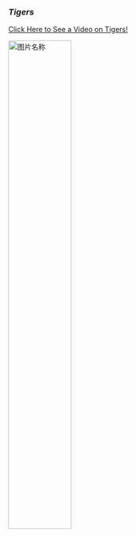 ### **_Tigers_**


[ Click Here to See a Video on Tigers!](https://www.youtube.com/watch?v=EEtVsx5xVos)

 <img src="https://timgsa.baidu.com/timg?image&quality=80&size=b9999_10000&sec=1521989131024&di=15017fa78617d346b84c719930813a86&imgtype=0&src=http%3A%2F%2Fimgsrc.baidu.com%2Fimage%2Fc0%253Dshijue1%252C0%252C0%252C294%252C40%2Fsign%3D12f349dfdc88d43fe4a499b11577b86e%2F8694a4c27d1ed21be004c04fa76eddc450da3f4f.jpg" width = "50%" height = "50%" alt="图片名称" align=center />
